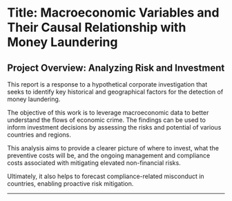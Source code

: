 # Title: Macroeconomic Variables and Their Causal Relationship with Money Laundering




## Project Overview: Analyzing Risk and Investment
This report is a response to a hypothetical corporate investigation that seeks to identify key historical and geographical factors for the detection of money laundering.


The objective of this work is to leverage macroeconomic data to better understand the flows of economic crime. The findings can be used to inform investment decisions by assessing the risks and potential of various countries and regions.


This analysis aims to provide a clearer picture of where to invest, what the preventive costs will be, and the ongoing management and compliance costs associated with mitigating elevated non-financial risks.


Ultimately, it also helps to forecast compliance-related misconduct in countries, enabling proactive risk mitigation.


---
